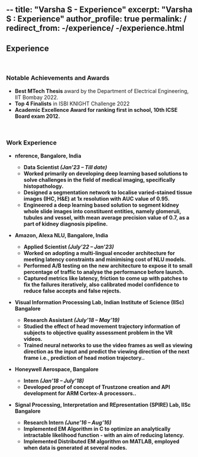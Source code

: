 --
title: "Varsha S - Experience"
excerpt: "Varsha S : Experience"
author_profile: true
permalink: /
redirect_from:
	-/experience/
 	-/experience.html
---


## Experience

<p>&nbsp;</p>

<h3>Notable Achievements and Awards</h3>

<ul>
<li><strong>Best MTech Thesis </strong> award by the Department of Electrical Engineering, IIT Bombay 2022.</li>
<li><strong> Top 4 Finalists</strong> in ISBI KNIGHT Challenge 2022</li>
<li><strong> Academic Excellence Award <strong> for ranking first in school, 10th ICSE Board exam 2012.</li>
</ul>

<p>&nbsp;</p>


<h3>Work Experience</h3>

<ul>
<li><strong> nference, Bangalore, India</strong></li>
<ul>
	<li>Data Scientist <em>(Jan&rsquo;23 &ndash; Till date)</em></li>
	<li>Worked primarily on developing deep learning based solutions to solve challenges in the field of medical imaging, specifically histopathology.</li>
  <li>Designed a segmentation network to localise varied‑stained tissue images (IHC, H&E) at 1x resolution with AUC value of 0.95.</li>
  <li>Engineered a deep learning based solution to segment kidney whole slide images into constituent entities, namely glomeruli, tubules and
vessel, with mean average precision value of 0.7, as a part of kidney diagnosis pipeline.</li>
</ul>
</li>
<p></p>
	
<li><strong>Amazon, Alexa NLU, Bangalore, India</strong></li>
<ul>
	<li>Applied Scientist <em>(July&rsquo;22 &ndash; Jan&rsquo;23)</em></li>
	<li>Worked on adopting a multi‑lingual encoder architecture for meeting latency constraints and minimising cost of NLU models.</li>
  <li>Performed A/B testing on the new architecture to expose it to small percentage of traffic to analyse the performance before launch.</li>
  <li>Captured metrics like latency, friction to come up with patches to fix the failures iteratively, also calibrated model confidence to reduce false
accepts and false rejects.</li>
</ul>
</li>
<p></p>

<li><strong>Visual Information Processing Lab, Indian Institute of Science (IISc) Bangalore</strong> </li>
<ul>
	<li>Research Assistant <em>(July&rsquo;18 &ndash; May&rsquo;19)</em></li>
	<li>Studied the effect of head movement trajectory information of subjects to objective quality assessment problem in the VR videos.</li>
<li>Trained neural networks to use the video frames as well as viewing direction as the input and predict the viewing direction of the next frame
i.e., prediction of head motion trajectory..</li>
</ul>
</li>
<p></p>

<li><strong>Honeywell Aerospace, Bangalore</strong></li>
<ul>
	<li>Intern <em>(Jan&rsquo;18 &ndash; July&rsquo;18)</em></li>
	<li>Developed proof of concept of Trustzone creation and API development for ARM Cortex‑A processors..</li>
</ul>
</li>
<p></p>

<li><strong>Signal Processing, Interpretation and REpresentation (SPIRE) Lab, IISc Bangalore</strong></li>
<ul>
	<li>Research Intern <em>(June&rsquo;16 &ndash; Aug&rsquo;16)</em></li>
	<li>Implemented EM Algorithm in C to optimize an analytically intractable likelihood function ‑ with an aim of reducing latency.</li>
<li>Implemented Distributed EM algorithm on MATLAB, employed when data is generated at several nodes.</li>
</ul>
</li>
</ul>

